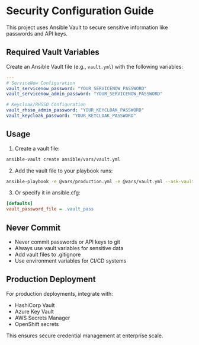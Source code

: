# Security Configuration Guide

This project uses Ansible Vault to secure sensitive information like passwords and API keys.

## Required Vault Variables

Create an Ansible Vault file (e.g., `vault.yml`) with the following variables:

```yaml
---
# ServiceNow Configuration
vault_servicenow_password: "YOUR_SERVICENOW_PASSWORD"
vault_servicenow_admin_password: "YOUR_SERVICENOW_PASSWORD"

# Keycloak/RHSSO Configuration  
vault_rhsso_admin_password: "YOUR_KEYCLOAK_PASSWORD"
vault_keycloak_password: "YOUR_KEYCLOAK_PASSWORD"
```

## Usage

1. Create a vault file:
```bash
ansible-vault create ansible/vars/vault.yml
```

2. Add the vault file to your playbook runs:
```bash
ansible-playbook -e @vars/production.yml -e @vars/vault.yml --ask-vault-pass playbook.yml
```

3. Or specify it in ansible.cfg:
```ini
[defaults]
vault_password_file = .vault_pass
```

## Never Commit

- Never commit passwords or API keys to git
- Always use vault variables for sensitive data
- Add vault files to .gitignore
- Use environment variables for CI/CD systems

## Production Deployment

For production deployments, integrate with:
- HashiCorp Vault
- Azure Key Vault  
- AWS Secrets Manager
- OpenShift secrets

This ensures secure credential management at enterprise scale.
